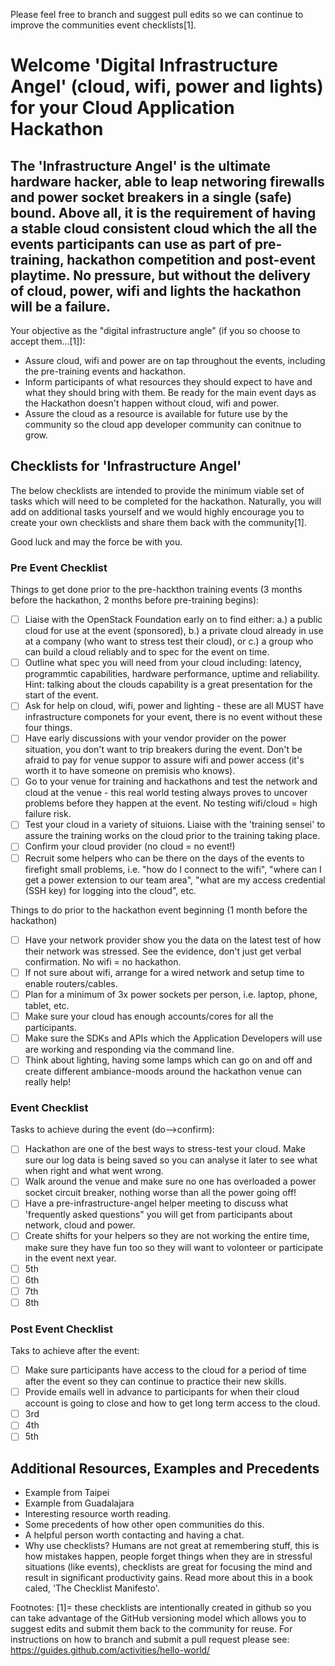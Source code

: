 Please feel free to branch and suggest pull edits so we can continue to improve the communities event checklists[1].

# Welcome 'Digital Infrastructure Angel' (cloud, wifi, power and lights) for your Cloud Application Hackathon

## The 'Infrastructure Angel' is the ultimate hardware hacker, able to leap networing firewalls and power socket breakers in a single (safe) bound.  Above all, it is the requirement of having a stable cloud consistent cloud which the all the events participants can use as part of pre-training, hackathon competition and post-event playtime.  No pressure, but without the delivery of cloud, power, wifi and lights the hackathon will be a failure. 

Your objective as the "digital infrastructure angle" (if you so choose to accept them...[1]):
 * Assure cloud, wifi and power are on tap throughout the events, including the pre-training events and hackathon.
 * Inform participants of what resources they should expect to have and what they should bring with them.  Be ready for the main event days as the Hackathon doesn't happen without cloud, wifi and power.
 * Assure the cloud as a resource is available for future use by the community so the cloud app developer community can conitnue to grow.

## Checklists for 'Infrastructure Angel'
The below checklists are intended to provide the minimum viable set of tasks which will need to be completed for the hackathon.  Naturally, you will add on additional tasks yourself and we would highly encourage you to create your own checklists and share them back with the community[1].

Good luck and may the force be with you.

### Pre Event Checklist

Things to get done prior to the pre-hackthon training events (3 months before the hackathon, 2 months before pre-training begins):
- [ ] Liaise with the OpenStack Foundation early on to find either: a.) a public cloud for use at the event (sponsored), b.) a private cloud already in use at a company (who want to stress test their cloud), or c.) a group who can build a cloud reliably and to spec for the event on time.
- [ ] Outline what spec you will need from your cloud including: latency, programmtic capabilities, hardware performance, uptime and reliability.  Hint: talking about the clouds capability is a great presentation for the start of the event.
- [ ] Ask for help on cloud, wifi, power and lighting - these are all MUST have infrastructure componets for your event, there is no event without these four things.
- [ ] Have early discussions with your vendor provider on the power situation, you don't want to trip breakers during the event.  Don't be afraid to pay for venue suppor to assure wifi and power access (it's worth it to have someone on premisis who knows).
- [ ] Go to your venue for training and hackathons and test the network and cloud at the venue - this real world testing always proves to uncover problems before they happen at the event.  No testing wifi/cloud = high failure risk.
- [ ] Test your cloud in a variety of situions.  Liaise with the 'training sensei' to assure the training works on the cloud prior to the training taking place.
- [ ] Confirm your cloud provider (no cloud = no event!)
- [ ] Recruit some helpers who can be there on the days of the events to firefight small problems, i.e. "how do I connect to the wifi", "where can I get a power extension to our team area", "what are my access credential (SSH key) for logging into the cloud", etc.

Things to do prior to the hackathon event beginning (1 month before the hackathon)
- [ ] Have your network provider show you the data on the latest test of how their network was stressed.  See the evidence, don't just get verbal confirmation.  No wifi = no hackathon.
- [ ] If not sure about wifi, arrange for a wired network and setup time to enable routers/cables.
- [ ] Plan for a minimum of 3x power sockets per person, i.e. laptop, phone, tablet, etc.
- [ ] Make sure your cloud has enough accounts/cores for all the participants.
- [ ] Make sure the SDKs and APIs which the Application Developers will use are working and responding via the command line.
- [ ] Think about lighting, having some lamps which can go on and off and create different ambiance-moods around the hackathon venue can really help!

### Event Checklist

Tasks to achieve during the event (do-->confirm):
- [ ] Hackathon are one of the best ways to stress-test your cloud.  Make sure our log data is being saved so you can analyse it later to see what when right and what went wrong.
- [ ] Walk around the venue and make sure no one has overloaded a power socket circuit breaker, nothing worse than all the power going off!
- [ ] Have a pre-infrastructure-angel helper meeting to discuss what 'frequently asked questions" you will get from participants about network, cloud and power.
- [ ] Create shifts for your helpers so they are not working the entire time, make sure they have fun too so they will want to volonteer or participate in the event next year.
- [ ] 5th
- [ ] 6th
- [ ] 7th
- [ ] 8th

### Post Event Checklist

Taks to achieve after the event:
- [ ] Make sure participants have access to the cloud for a period of time after the event so they can continue to practice their new skills.
- [ ] Provide emails well in advance to participants for when their cloud account is going to close and how to get long term access to the cloud.
- [ ] 3rd
- [ ] 4th
- [ ] 5th

## Additional Resources, Examples and Precedents

 * Example from Taipei
 * Example from Guadalajara
 * Interesting resource worth reading.
 * Some precedents of how other open communities do this.
 * A helpful person worth contacting and having a chat.
 * Why use checklists?  Humans are not great at remembering stuff, this is how mistakes happen, people forget things when they are in stressful situations (like events), checklists are great for focusing the mind and result in significant productivity gains.  Read more about this in a book caled, 'The Checklist Manifesto'.

Footnotes:
[1]= these checklists are intentionally created in github so you can take advantage of the GitHub versioning model which allows you to suggest edits and submit them back to the community for reuse.  For instructions on how to branch and submit a pull request please see: https://guides.github.com/activities/hello-world/

